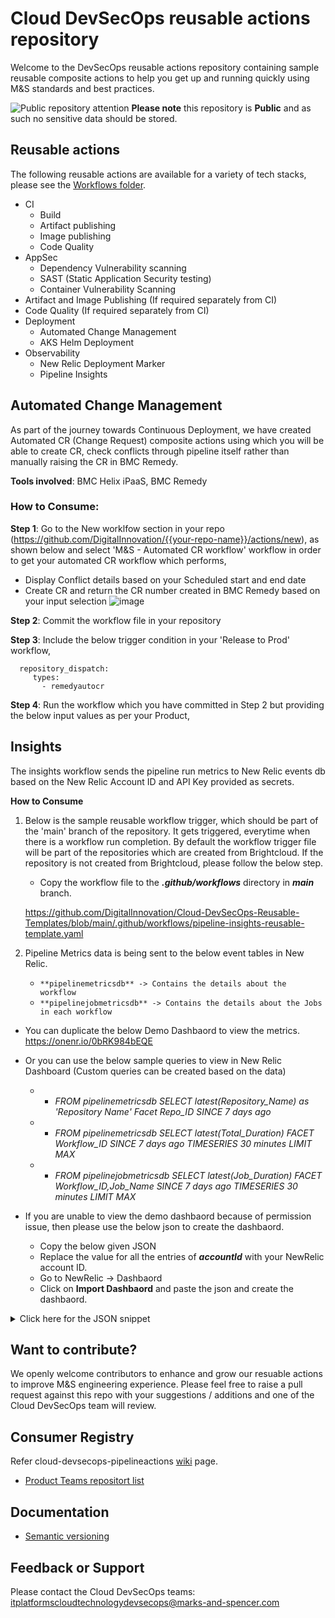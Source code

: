 # Cloud DevSecOps reusable actions repository
Welcome to the DevSecOps reusable actions repository containing sample reusable composite actions to help you get up and running quickly using M&S standards and best practices.

![Public repository attention](https://img.icons8.com/ios/32/000000/error--v1.png)
**Please note** this repository is **Public** and as such no sensitive data should be stored. 


## Reusable actions
The following reusable actions are available for a variety of tech stacks, please see the [Workflows folder](https://github.com/DigitalInnovation/cloud-devsecops-pipelineactions/tree/main/workflows).
- CI
  - Build
  - Artifact publishing 
  - Image publishing
  - Code Quality 
- AppSec
  - Dependency Vulnerability scanning
  - SAST (Static Application Security testing)
  - Container Vulnerability Scanning 
- Artifact and Image Publishing (If required separately from CI)
- Code Quality (If required separately from CI)
- Deployment 
  - Automated Change Management 
  - AKS Helm Deployment
- Observability 
  - New Relic Deployment Marker
  - Pipeline Insights 
  
## Automated Change Management
As part of the journey towards Continuous Deployment, we have created Automated CR (Change Request) composite actions using which you will be able to create CR, check conflicts through pipeline itself rather than manually raising the CR in BMC Remedy. 

**Tools involved**: BMC Helix iPaaS, BMC Remedy

### **How to Consume**:

**Step 1**: Go to the New worklfow section in your repo (https://github.com/DigitalInnovation/{{your-repo-name}}/actions/new), as shown below and select 'M&S - Automated CR workflow' workflow in order to get your automated CR workflow which performs,
 - Display Conflict details based on your Scheduled start and end date
 - Create CR and return the CR number created in BMC Remedy based on your input selection 
![image](https://user-images.githubusercontent.com/19665606/212329039-af681422-2d95-4143-b203-21c42410ab8e.png)

**Step 2**: Commit the workflow file in your repository

**Step 3**: Include the below trigger condition in your 'Release to Prod' workflow, 
```
  repository_dispatch:
     types:
       - remedyautocr
```

**Step 4**: Run the workflow which you have committed in Step 2 but providing the below input values as per your Product,



## Insights 
The insights workflow sends the pipeline run metrics to New Relic events db based on the New Relic Account ID and API Key provided as secrets.
  
  **How to Consume**
  
  1. Below is the sample reusable workflow trigger, which should be part of the 'main' branch of the repository. It gets triggered, everytime when there is a workflow run completion. By default the workflow trigger file will be part of the repositories which are created from Brightcloud. 
  If the repository is not created from Brightcloud, please follow the below step.
     
     - Copy the workflow file to the **_.github/workflows_** directory in _**main**_ branch.
     
     https://github.com/DigitalInnovation/Cloud-DevSecOps-Reusable-Templates/blob/main/.github/workflows/pipeline-insights-reusable-template.yaml
     
  2. Pipeline Metrics data is being sent to the below event tables in New Relic.
  
     - `**pipelinemetricsdb** -> Contains the details about the workflow`
     - `**pipelinejobmetricsdb** -> Contains the details about the Jobs in each workflow`
      
   - You can duplicate the below Demo Dashbaord to view the metrics.
    https://onenr.io/0bRK984bEQE

   - Or you can use the below sample queries to view in New Relic Dashboard (Custom queries can be created based on the data) 
     - * _FROM pipelinemetricsdb SELECT latest(Repository_Name) as 'Repository Name' Facet Repo_ID SINCE 7 days ago_
     - * _FROM pipelinemetricsdb SELECT latest(Total_Duration) FACET Workflow_ID SINCE 7 days ago TIMESERIES 30 minutes LIMIT MAX_
     - * _FROM pipelinejobmetricsdb SELECT latest(Job_Duration) FACET Workflow_ID,Job_Name SINCE 7 days ago TIMESERIES 30 minutes  LIMIT MAX_
      
   - If you are unable to view the demo dashbaord because of permission issue, then please use the below json to create the dashbaord.
     - Copy the below given JSON
     - Replace the value for all the entries of **_accountId_** with your NewRelic account ID.
     - Go to NewRelic -> Dashbaord
     - Click on **Import Dashbaord** and paste the json and create the dashbaord.
     
<details><summary>Click here for the JSON snippet</summary>

```json
  
{
  "name": "Cloud9-DevSecOps-Githubaction-Pipeline-insights",
  "description": null,
  "permissions": "PUBLIC_READ_WRITE",
  "pages": [
    {
      "name": "Cloud9-DevSecOps-Githubaction-Pipeline-insights",
      "description": null,
      "widgets": [
        {
          "title": "",
          "layout": {
            "column": 1,
            "row": 1,
            "width": 12,
            "height": 1
          },
          "linkedEntityGuids": null,
          "visualization": {
            "id": "viz.markdown"
          },
          "rawConfiguration": {
            "text": "# Github Pipeline Insights - DevSecOps!  ![New Relic logo](https://newrelic.com/static-assets/images/icons/avatar-newrelic.png)\n> **Use the below filters to get the insights of your `Repository`/ `Workflow`**\n"
          }
        },
        {
          "title": "Filter - Repository Name",
          "layout": {
            "column": 1,
            "row": 2,
            "width": 2,
            "height": 3
          },
          "linkedEntityGuids": [
            "MzAyMDQwM3xWSVp8REFTSEJPQVJEfDQ3MzI3Njg"
          ],
          "visualization": {
            "id": "viz.table"
          },
          "rawConfiguration": {
            "facet": {
              "showOtherSeries": false
            },
            "nrqlQueries": [
              {
                "accountId": 1234567,
                "query": "FROM pipelinemetricsdb SELECT latest(Repository_Name) as 'Repository Name' Facet Repo_ID SINCE 7 days ago"
              }
            ],
            "platformOptions": {
              "ignoreTimeRange": false
            }
          }
        },
        {
          "title": "Filter - Workflow ID/ Name",
          "layout": {
            "column": 3,
            "row": 2,
            "width": 3,
            "height": 3
          },
          "linkedEntityGuids": [
            "MzAyMDQwM3xWSVp8REFTSEJPQVJEfDQ3MzI3Njg"
          ],
          "visualization": {
            "id": "viz.table"
          },
          "rawConfiguration": {
            "facet": {
              "showOtherSeries": false
            },
            "nrqlQueries": [
              {
                "accountId": 1234567,
                "query": "FROM pipelinemetricsdb SELECT latest(Workflow_Name) FACET Workflow_ID SINCE 7 days ago LIMIT MAX"
              }
            ],
            "platformOptions": {
              "ignoreTimeRange": false
            }
          }
        },
        {
          "title": "Workflow Status",
          "layout": {
            "column": 6,
            "row": 2,
            "width": 2,
            "height": 3
          },
          "linkedEntityGuids": null,
          "visualization": {
            "id": "viz.pie"
          },
          "rawConfiguration": {
            "facet": {
              "showOtherSeries": true
            },
            "legend": {
              "enabled": true
            },
            "nrqlQueries": [
              {
                "accountId": 1234567,
                "query": "FROM pipelinemetricsdb SELECT count(*) facet Workflow_Status SINCE 7 days ago LIMIT max"
              }
            ],
            "platformOptions": {
              "ignoreTimeRange": false
            }
          }
        },
        {
          "title": "Filter - Run Number",
          "layout": {
            "column": 8,
            "row": 2,
            "width": 3,
            "height": 3
          },
          "linkedEntityGuids": [
            "MzAyMDQwM3xWSVp8REFTSEJPQVJEfDQ3MzI3Njg"
          ],
          "visualization": {
            "id": "viz.table"
          },
          "rawConfiguration": {
            "facet": {
              "showOtherSeries": false
            },
            "nrqlQueries": [
              {
                "accountId": 1234567,
                "query": "FROM pipelinemetricsdb SELECT latest(Run_Number) FACET Run_Id SINCE 7 days ago LIMIT MAX "
              }
            ],
            "platformOptions": {
              "ignoreTimeRange": false
            }
          }
        },
        {
          "title": "Workflow Success Rate",
          "layout": {
            "column": 11,
            "row": 2,
            "width": 2,
            "height": 3
          },
          "linkedEntityGuids": null,
          "visualization": {
            "id": "viz.billboard"
          },
          "rawConfiguration": {
            "facet": {
              "showOtherSeries": false
            },
            "nrqlQueries": [
              {
                "accountId": 1234567,
                "query": "FROM pipelinemetricsdb SELECT percentage(count(*), WHERE Workflow_Status = 'success') as 'Workflow Success Rate' FACET Workflow_ID,Workflow_Name SINCE 7 days ago LIMIT MAX "
              }
            ],
            "platformOptions": {
              "ignoreTimeRange": false
            },
            "thresholds": [
              {
                "alertSeverity": "WARNING",
                "value": 0.75
              },
              {
                "alertSeverity": "CRITICAL",
                "value": 0.5
              }
            ]
          }
        },
        {
          "title": "",
          "layout": {
            "column": 1,
            "row": 5,
            "width": 12,
            "height": 1
          },
          "linkedEntityGuids": null,
          "visualization": {
            "id": "viz.markdown"
          },
          "rawConfiguration": {
            "text": "# Insights Data"
          }
        },
        {
          "title": "Total Duration - In Seconds",
          "layout": {
            "column": 1,
            "row": 6,
            "width": 4,
            "height": 3
          },
          "linkedEntityGuids": null,
          "visualization": {
            "id": "viz.line"
          },
          "rawConfiguration": {
            "facet": {
              "showOtherSeries": true
            },
            "legend": {
              "enabled": true
            },
            "nrqlQueries": [
              {
                "accountId": 1234567,
                "query": "FROM pipelinemetricsdb SELECT latest(Total_Duration) FACET Workflow_ID SINCE 7 days ago TIMESERIES 30 minutes LIMIT MAX"
              }
            ],
            "platformOptions": {
              "ignoreTimeRange": false
            },
            "yAxisLeft": {
              "zero": true
            }
          }
        },
        {
          "title": "Run Number",
          "layout": {
            "column": 5,
            "row": 6,
            "width": 4,
            "height": 3
          },
          "linkedEntityGuids": null,
          "visualization": {
            "id": "viz.line"
          },
          "rawConfiguration": {
            "facet": {
              "showOtherSeries": true
            },
            "legend": {
              "enabled": true
            },
            "nrqlQueries": [
              {
                "accountId": 1234567,
                "query": "FROM pipelinejobmetricsdb SELECT latest(Run_Number) FACET Workflow_ID SINCE 7 days ago TIMESERIES 30 minutes LIMIT MAX"
              }
            ],
            "platformOptions": {
              "ignoreTimeRange": false
            },
            "yAxisLeft": {
              "zero": true
            }
          }
        },
        {
          "title": "Job Details - Runtime in Seconds",
          "layout": {
            "column": 9,
            "row": 6,
            "width": 4,
            "height": 3
          },
          "linkedEntityGuids": null,
          "visualization": {
            "id": "viz.stacked-bar"
          },
          "rawConfiguration": {
            "facet": {
              "showOtherSeries": true
            },
            "legend": {
              "enabled": true
            },
            "nrqlQueries": [
              {
                "accountId": 1234567,
                "query": "FROM pipelinejobmetricsdb SELECT latest(Job_Duration) FACET Workflow_ID,Job_Name SINCE 7 days ago TIMESERIES 30 minutes  LIMIT MAX"
              }
            ],
            "platformOptions": {
              "ignoreTimeRange": false
            }
          }
        },
        {
          "title": "Github Workflow Runtime  - All Runs | Use this for Filtering",
          "layout": {
            "column": 1,
            "row": 9,
            "width": 4,
            "height": 3
          },
          "linkedEntityGuids": null,
          "visualization": {
            "id": "viz.table"
          },
          "rawConfiguration": {
            "facet": {
              "showOtherSeries": false
            },
            "nrqlQueries": [
              {
                "accountId": 1234567,
                "query": "FROM pipelinemetricsdb SELECT Repository_Name,Branch,Workflow_Name,Workflow_ID,Actor,Run_Number,Total_Duration as 'Total Duration in Seconds',Workflow_Status, Run_Started, Run_Ended SINCE 7 days ago limit max"
              }
            ],
            "platformOptions": {
              "ignoreTimeRange": false
            }
          }
        },
        {
          "title": "Jobs Details",
          "layout": {
            "column": 5,
            "row": 9,
            "width": 4,
            "height": 3
          },
          "linkedEntityGuids": null,
          "visualization": {
            "id": "viz.table"
          },
          "rawConfiguration": {
            "facet": {
              "showOtherSeries": true
            },
            "nrqlQueries": [
              {
                "accountId": 1234567,
                "query": "FROM pipelinejobmetricsdb SELECT  Workflow_ID,Run_Number,Job_Name,Job_Duration as 'Job Run time in seconds',Job_Status  SINCE 7 days ago LIMIT MAX"
              }
            ],
            "platformOptions": {
              "ignoreTimeRange": false
            }
          }
        },
        {
          "title": "No of Workflow run by Actor",
          "layout": {
            "column": 9,
            "row": 9,
            "width": 4,
            "height": 3
          },
          "linkedEntityGuids": null,
          "visualization": {
            "id": "viz.table"
          },
          "rawConfiguration": {
            "facet": {
              "showOtherSeries": false
            },
            "nrqlQueries": [
              {
                "accountId": 1234567,
                "query": "FROM pipelinemetricsdb SELECT count(*) FACET Actor since 7 days ago"
              }
            ],
            "platformOptions": {
              "ignoreTimeRange": false
            }
          }
        },
        {
          "title": "Total Number of pipeline Runs - in Last Month",
          "layout": {
            "column": 1,
            "row": 12,
            "width": 4,
            "height": 1
          },
          "linkedEntityGuids": null,
          "visualization": {
            "id": "viz.bar"
          },
          "rawConfiguration": {
            "facet": {
              "showOtherSeries": false
            },
            "nrqlQueries": [
              {
                "accountId": 1234567,
                "query": "FROM pipelinemetricsdb SELECT count(Run_Id) FACET Workflow_ID,Workflow_Name SINCE 7 days ago"
              }
            ],
            "platformOptions": {
              "ignoreTimeRange": false
            }
          }
        },
        {
          "title": "Most failed Jobs",
          "layout": {
            "column": 5,
            "row": 12,
            "width": 4,
            "height": 3
          },
          "linkedEntityGuids": null,
          "visualization": {
            "id": "viz.bar"
          },
          "rawConfiguration": {
            "facet": {
              "showOtherSeries": false
            },
            "nrqlQueries": [
              {
                "accountId": 1234567,
                "query": "FROM pipelinejobmetricsdb SELECT count(Job_Name) where Job_Status = 'failure' FACET Workflow_ID,Job_Name SINCE 7 days ago LIMIT max"
              }
            ],
            "platformOptions": {
              "ignoreTimeRange": false
            }
          }
        },
        {
          "title": "Trend - Average Execution time ",
          "layout": {
            "column": 9,
            "row": 12,
            "width": 4,
            "height": 3
          },
          "linkedEntityGuids": null,
          "visualization": {
            "id": "viz.area"
          },
          "rawConfiguration": {
            "facet": {
              "showOtherSeries": false
            },
            "legend": {
              "enabled": true
            },
            "nrqlQueries": [
              {
                "accountId": 1234567,
                "query": "FROM pipelinemetricsdb SELECT average(Total_Duration) as 'Average Total Execution Time' facet Workflow_Name,Workflow_ID SINCE last week TIMESERIES Limit max"
              }
            ],
            "platformOptions": {
              "ignoreTimeRange": false
            }
          }
        },
        {
          "title": "Max/Min Run time in last Month",
          "layout": {
            "column": 1,
            "row": 13,
            "width": 4,
            "height": 2
          },
          "linkedEntityGuids": null,
          "visualization": {
            "id": "viz.table"
          },
          "rawConfiguration": {
            "facet": {
              "showOtherSeries": false
            },
            "nrqlQueries": [
              {
                "accountId": 1234567,
                "query": "FROM pipelinemetricsdb SELECT max(Total_Duration) as 'Max Duration in seconds', min(Total_Duration) as 'Min Duration in seconds',average(Total_Duration) as 'Average Duration' FACET Workflow_ID SINCE last month"
              }
            ],
            "platformOptions": {
              "ignoreTimeRange": false
            }
          }
        }
      ]
    }
  ]
}
  
```

</details>

     
     
## Want to contribute?
We openly welcome contributors to enhance and grow our resuable actions to improve M&S engineering experience. Please feel free to raise a pull request against this repo with your suggestions / additions and one of the Cloud DevSecOps team will review. 

## Consumer Registry
Refer cloud-devsecops-pipelineactions [wiki](https://github.com/DigitalInnovation/cloud-devsecops-pipelineactions/wiki) page.
- [Product Teams repositort list](https://github.com/DigitalInnovation/cloud-devsecops-pipelineactions/wiki/Product_Team_Repository_List)

## Documentation
- [Semantic versioning](docs/semantic_versioning.md)

## Feedback or Support
Please contact the Cloud DevSecOps teams: itplatformscloudtechnologydevsecops@marks-and-spencer.com


   

